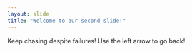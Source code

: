 ```yaml
---
layout: slide
title: "Welcome to our second slide!"
---
```

Keep chasing despite failures!
Use the left arrow to go back!
